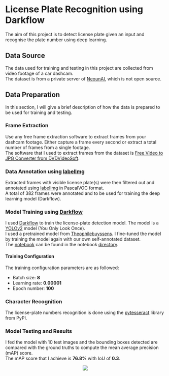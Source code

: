 # License Plate Recognition using Darkflow

The aim of this project is to detect license plate given an input and recognise the plate number using deep learning.

## Data Source

The data used for training and testing in this project are collected from video footage of a car dashcam.  
The dataset is from a private server of [NeounAI](https://neuon.ai/), which is not open source.

## Data Preparation

In this section, I will give a brief description of how the data is prepared to be used for training and testing.

### Frame Extraction

Use any free frame extraction software to extract frames from your dashcam footage. Either capture a frame every second or extract a total number of frames from a single footage.  
The software that I used to extract frames from the dataset is [Free Video to JPG Converter from DVDVideoSoft](https://www.dvdvideosoft.com/products/dvd/Free-Video-to-JPG-Converter.htm).

### Data Annotation using [labelImg](https://github.com/tzutalin/labelImg)

Extracted frames with visible license plate(s) were then filtered out and annotated using [labelImg](https://github.com/tzutalin/labelImg) in PascalVOC format.  
A total of 382 frames were annotated and to be used for training the deep learning model (Darkflow). 

### Model Training using [Darkflow](https://github.com/thtrieu/darkflow)

I used [Darkflow](https://github.com/thtrieu/darkflow) to train the license-plate detection model. The model is a [YOLOv2](https://arxiv.org/pdf/1612.08242.pdf) model (You Only Look Once).  
I used a pretrained model from [Theophilebuyssens](https://medium.com/@theophilebuyssens/license-plate-recognition-using-opencv-yolo-and-keras-f5bfe03afc65).
I fine-tuned the model by training the model again with our own self-annotated dataset.  
The [notebook](notebooks/LicensePlateDetection.ipynb) can be found in the notebook [directory](notebooks).

#### Training Configuration

The training configuration parameters are as followed:
- Batch size: <strong>8</strong>
- Learning rate: <strong>0.00001</strong>
- Epoch number: <strong>100</strong>

### Character Recognition

The license-plate numbers recognition is done using the [pytesseract](https://pypi.org/project/pytesseract/) library from PyPI.

### Model Testing and Results

I fed the model with 10 test images and the bounding boxes detected are compared with the ground truths to compute the mean average precision (mAP) score.  
The mAP score that I achieve is <strong>76.8%</strong> with IoU of <strong>0.3</strong>.  
<p align="center">
  <img src="https://user-images.githubusercontent.com/43836186/120340255-6a08c580-c328-11eb-8db5-a9ec1a3533c7.png">
</p>
